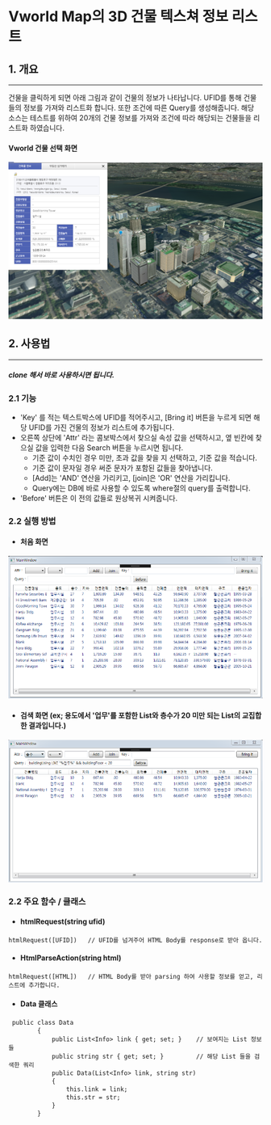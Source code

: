 # Vworld Map의 3D 건물 텍스쳐 정보 리스트

## 1. 개요
-------------
 건물을 클릭하게 되면 아래 그림과 같이 건물의 정보가 나타납니다. UFID를 통해 건물들의 정보를 가져와 리스트화 합니다. 또한 조건에 따른 Query를 생성해줍니다. 해당 소스는 테스트를 위하여 20개의 건물 정보를 가져와 조건에 따라 해당되는 건물들을 리스트화 하였습니다.
 
#### Vworld 건물 선택 화면 
 ![main](./screenshot/BuildingInfo.PNG)

## 2. 사용법
-------------
##### clone 해서 바로 사용하시면 됩니다.

### 2.1 기능
- 'Key' 를 적는 텍스트박스에 UFID를 적어주시고, [Bring it] 버튼을 누르게 되면 해당 UFID를 가진 건물의 정보가 리스트에 추가됩니다.
-  오른쪽 상단에 'Attr' 라는 콤보박스에서 찾으실 속성 값을 선택하시고, 옆 빈칸에 찾으실 값을 입력한 다음 Search 버튼을 누르시면 됩니다.
	- 기준 값이 수치인 경우 미만, 초과 값을 찾을 지 선택하고, 기준 값을 적습니다.  
	- 기준 값이 문자일 경우 써준 문자가 포함된 값들을 찾아냅니다.
	- [Add]는 'AND' 연산을 가리키고, [join]은 'OR' 연산을 가리킵니다.
	- Query에는 DB에 바로 사용할 수 있도록 where절의 query를 출력합니다.
- 'Before' 버튼은 이 전의 값들로 원상복귀 시켜줍니다.

### 2.2 실행 방법
- #### 처음 화면
![main](./screenshot/main.PNG)

- #### 검색 화면 (ex; 용도에서 '업무'를 포함한 List와 층수가 20 미만 되는 List의 교집합한 결과입니다.)
![main](./screenshot/execute.PNG)

### 2.2 주요 함수 / 클래스
- #### htmlRequest(string ufid)
```
htmlRequest([UFID])   // UFID를 넘겨주어 HTML Body를 response로 받아 옵니다.
```
- #### HtmlParseAction(string html)
```
htmlRequest([HTML])   // HTML Body를 받아 parsing 하여 사용할 정보를 얻고, 리스트에 추가합니다.
```
- #### Data 클래스
```
 public class Data
        {
            public List<Info> link { get; set; }	// 보여지는 List 정보들
            public string str { get; set; }			// 해당 List 들을 검색한 쿼리
            public Data(List<Info> link, string str)
            {
                this.link = link;
                this.str = str;
            }
        }
```



